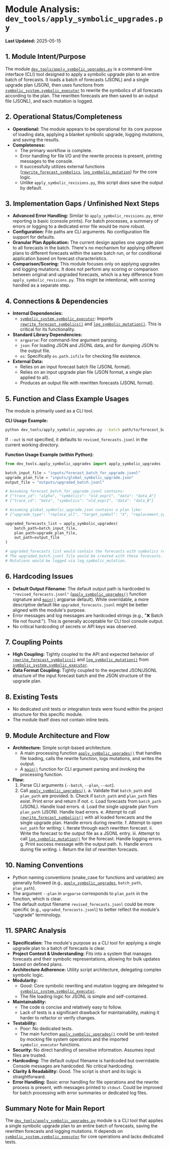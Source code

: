 # Module Analysis: `dev_tools/apply_symbolic_upgrades.py`

**Last Updated:** 2025-05-15

## 1. Module Intent/Purpose

The module [`dev_tools/apply_symbolic_upgrades.py`](dev_tools/apply_symbolic_upgrades.py:1) is a command-line interface (CLI) tool designed to apply a symbolic upgrade plan to an entire batch of forecasts. It loads a batch of forecasts (JSONL) and a single upgrade plan (JSON), then uses functions from [`symbolic_system.symbolic_executor`](symbolic_system/symbolic_executor.py:1) to rewrite the symbolics of all forecasts according to the plan. The rewritten forecasts are then saved to an output file (JSONL), and each mutation is logged.

## 2. Operational Status/Completeness

-   **Operational:** The module appears to be operational for its core purpose of loading data, applying a blanket symbolic upgrade, logging mutations, and saving the results.
-   **Completeness:**
    -   The primary workflow is complete.
    -   Error handling for file I/O and the rewrite process is present, printing messages to the console.
    -   It successfully utilizes external functions ([`rewrite_forecast_symbolics`](symbolic_system/symbolic_executor.py:3), [`log_symbolic_mutation`](symbolic_system/symbolic_executor.py:3)) for the core logic.
    -   Unlike `apply_symbolic_revisions.py`, this script *does* save the output by default.

## 3. Implementation Gaps / Unfinished Next Steps

-   **Advanced Error Handling:** Similar to `apply_symbolic_revisions.py`, error reporting is basic (console prints). For batch processes, a summary of errors or logging to a dedicated error file would be more robust.
-   **Configuration:** File paths are CLI arguments. No configuration file support for defaults.
-   **Granular Plan Application:** The current design applies one upgrade plan to all forecasts in the batch. There's no mechanism for applying different plans to different forecasts within the same batch run, or for conditional application based on forecast characteristics.
-   **Comparison/Scoring:** This module focuses only on applying upgrades and logging mutations. It does not perform any scoring or comparison between original and upgraded forecasts, which is a key difference from `apply_symbolic_revisions.py`. This might be intentional, with scoring handled as a separate step.

## 4. Connections & Dependencies

-   **Internal Dependencies:**
    -   [`symbolic_system.symbolic_executor`](symbolic_system/symbolic_executor.py:1): Imports [`rewrite_forecast_symbolics()`](symbolic_system/symbolic_executor.py:3) and [`log_symbolic_mutation()`](symbolic_system/symbolic_executor.py:3). This is critical for its functionality.
-   **Standard Library Dependencies:**
    -   `argparse`: For command-line argument parsing.
    -   `json`: For loading JSON and JSONL data, and for dumping JSON to the output file.
    -   `os`: Specifically `os.path.isfile` for checking file existence.
-   **External Data:**
    -   Relies on an input forecast batch file (JSONL format).
    -   Relies on an input upgrade plan file (JSON format, a single plan applied to all).
    -   Produces an output file with rewritten forecasts (JSONL format).

## 5. Function and Class Example Usages

The module is primarily used as a CLI tool.

**CLI Usage Example:**

```bash
python dev_tools/apply_symbolic_upgrades.py --batch path/to/forecast_batch.jsonl --plan path/to/upgrade_plan.json --out path/to/upgraded_forecasts.jsonl
```
If `--out` is not specified, it defaults to `revised_forecasts.jsonl` in the current working directory.

**Function Usage Example (within Python):**

```python
from dev_tools.apply_symbolic_upgrades import apply_symbolic_upgrades

batch_input_file = "inputs/forecast_batch_for_upgrade.jsonl"
upgrade_plan_file = "inputs/global_symbolic_upgrade.json"
output_file = "outputs/upgraded_batch.jsonl"

# Assuming forecast_batch_for_upgrade.jsonl contains:
# {"trace_id": "alpha", "symbolics": "old_expr1", "data": "data_A"}
# {"trace_id": "beta", "symbolics": "old_expr2", "data": "data_B"}

# Assuming global_symbolic_upgrade.json contains a plan like:
# {"upgrade_type": "replace_all", "target_symbol": "X", "replacement_symbol": "Y"}

upgraded_forecasts_list = apply_symbolic_upgrades(
    batch_path=batch_input_file,
    plan_path=upgrade_plan_file,
    out_path=output_file
)

# upgraded_forecasts_list would contain the forecasts with symbolics rewritten.
# The upgraded_batch.jsonl file would be created with these forecasts.
# Mutations would be logged via log_symbolic_mutation.
```

## 6. Hardcoding Issues

-   **Default Output Filename:** The default output path is hardcoded to `"revised_forecasts.jsonl"` ([`apply_symbolic_upgrades()`](dev_tools/apply_symbolic_upgrades.py:7) function signature and [`main()`](dev_tools/apply_symbolic_upgrades.py:60) argparse default). While overridable, a more descriptive default like `upgraded_forecasts.jsonl` might be better aligned with the module's purpose.
-   Error messages and log messages are hardcoded strings (e.g., "❌ Batch file not found:"). This is generally acceptable for CLI tool console output.
-   No critical hardcoding of secrets or API keys was observed.

## 7. Coupling Points

-   **High Coupling:** Tightly coupled to the API and expected behavior of [`rewrite_forecast_symbolics()`](symbolic_system/symbolic_executor.py:3) and [`log_symbolic_mutation()`](symbolic_system/symbolic_executor.py:3) from [`symbolic_system.symbolic_executor`](symbolic_system/symbolic_executor.py:1).
-   **Data Format Coupling:** Tightly coupled to the expected JSON/JSONL structure of the input forecast batch and the JSON structure of the upgrade plan.

## 8. Existing Tests

-   No dedicated unit tests or integration tests were found within the project structure for this specific module.
-   The module itself does not contain inline tests.

## 9. Module Architecture and Flow

-   **Architecture:** Simple script-based architecture.
    -   A main processing function [`apply_symbolic_upgrades()`](dev_tools/apply_symbolic_upgrades.py:7) that handles file loading, calls the rewrite function, logs mutations, and writes the output.
    -   A [`main()`](dev_tools/apply_symbolic_upgrades.py:56) function for CLI argument parsing and invoking the processing function.
-   **Flow:**
    1.  Parse CLI arguments (`--batch`, `--plan`, `--out`).
    2.  Call [`apply_symbolic_upgrades()`](dev_tools/apply_symbolic_upgrades.py:7).
        a.  Validate that `batch_path` and `plan_path` are provided.
        b.  Check if `batch_path` and `plan_path` files exist. Print error and return if not.
        c.  Load forecasts from `batch_path` (JSONL). Handle load errors.
        d.  Load the single upgrade plan from `plan_path` (JSON). Handle load errors.
        e.  Attempt to call [`rewrite_forecast_symbolics()`](symbolic_system/symbolic_executor.py:3) with all loaded forecasts and the single upgrade plan. Handle errors during rewrite.
        f.  Attempt to open `out_path` for writing:
            i.  Iterate through each rewritten forecast.
            ii. Write the forecast to the output file as a JSONL entry.
            iii. Attempt to call [`log_symbolic_mutation()`](symbolic_system/symbolic_executor.py:3) for the forecast. Handle logging errors.
        g.  Print success message with the output path.
        h.  Handle errors during file writing.
        i.  Return the list of rewritten forecasts.

## 10. Naming Conventions

-   Python naming conventions (snake_case for functions and variables) are generally followed (e.g., [`apply_symbolic_upgrades`](dev_tools/apply_symbolic_upgrades.py:7), `batch_path`, `plan_path`).
-   The argument `--plan` in `argparse` corresponds to `plan_path` in the function, which is clear.
-   The default output filename `revised_forecasts.jsonl` could be more specific (e.g., `upgraded_forecasts.jsonl`) to better reflect the module's "upgrade" terminology.

## 11. SPARC Analysis

-   **Specification:** The module's purpose as a CLI tool for applying a single upgrade plan to a batch of forecasts is clear.
-   **Project Context & Understanding:** Fits into a system that manages forecasts and their symbolic representations, allowing for bulk updates based on defined plans.
-   **Architecture Adherence:** Utility script architecture, delegating complex symbolic logic.
-   **Modularity:**
    -   Good: Core symbolic rewriting and mutation logging are delegated to [`symbolic_system.symbolic_executor`](symbolic_system/symbolic_executor.py:1).
    -   The file loading logic for JSONL is simple and self-contained.
-   **Maintainability:**
    -   The code is concise and relatively easy to follow.
    -   Lack of tests is a significant drawback for maintainability, making it harder to refactor or verify changes.
-   **Testability:**
    -   Poor: No dedicated tests.
    -   The main function [`apply_symbolic_upgrades()`](dev_tools/apply_symbolic_upgrades.py:7) could be unit-tested by mocking file system operations and the imported `symbolic_executor` functions.
-   **Security:** No direct handling of sensitive information. Assumes input files are trusted.
-   **Hardcoding:** The default output filename is hardcoded but overridable. Console messages are hardcoded. No critical hardcoding.
-   **Clarity & Readability:** Good. The script is short and its logic is straightforward.
-   **Error Handling:** Basic error handling for file operations and the rewrite process is present, with messages printed to `stdout`. Could be improved for batch processing with error summaries or dedicated log files.

## Summary Note for Main Report

The [`dev_tools/apply_symbolic_upgrades.py`](dev_tools/apply_symbolic_upgrades.py:1) module is a CLI tool that applies a single symbolic upgrade plan to an entire batch of forecasts, saving the rewritten forecasts and logging mutations. It depends on [`symbolic_system.symbolic_executor`](symbolic_system/symbolic_executor.py:1) for core operations and lacks dedicated tests.